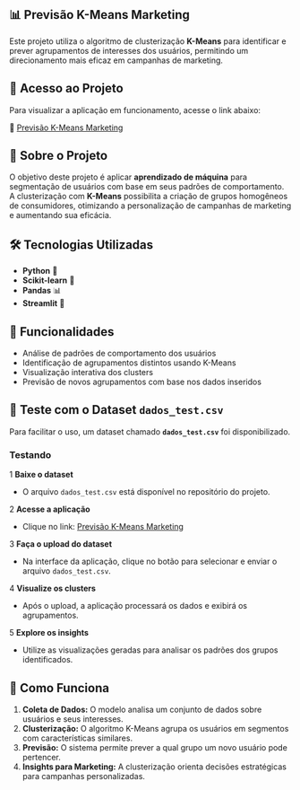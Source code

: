 ## 📊 Previsão K-Means Marketing  

Este projeto utiliza o algoritmo de clusterização **K-Means** para identificar e prever agrupamentos de interesses dos usuários, permitindo um direcionamento mais eficaz em campanhas de marketing.  

## 🚀 Acesso ao Projeto  

Para visualizar a aplicação em funcionamento, acesse o link abaixo:  

🔗 [Previsão K-Means Marketing](https://previsao-kmeans-marketing-jgt5avx75hj9j4gtmuawmr.streamlit.app/)  

## 🧠 Sobre o Projeto  

O objetivo deste projeto é aplicar **aprendizado de máquina** para segmentação de usuários com base em seus padrões de comportamento.  
A clusterização com **K-Means** possibilita a criação de grupos homogêneos de consumidores, otimizando a personalização de campanhas de marketing e aumentando sua eficácia.  

## 🛠️ Tecnologias Utilizadas  

- **Python** 🐍  
- **Scikit-learn** 🤖  
- **Pandas** 📊  
- **Streamlit** 🎨  

## 🎯 Funcionalidades  

- Análise de padrões de comportamento dos usuários  
- Identificação de agrupamentos distintos usando K-Means  
- Visualização interativa dos clusters  
- Previsão de novos agrupamentos com base nos dados inseridos  

## 📂 Teste com o Dataset `dados_test.csv`  

Para facilitar o uso, um dataset chamado **`dados_test.csv`** foi disponibilizado.  

### Testando 

1 **Baixe o dataset**  
   - O arquivo `dados_test.csv` está disponível no repositório do projeto.  

2 **Acesse a aplicação**  
   - Clique no link: [Previsão K-Means Marketing](https://previsao-kmeans-marketing-jgt5avx75hj9j4gtmuawmr.streamlit.app/)  

3 **Faça o upload do dataset**  
   - Na interface da aplicação, clique no botão para selecionar e enviar o arquivo `dados_test.csv`.  

4 **Visualize os clusters**  
   - Após o upload, a aplicação processará os dados e exibirá os agrupamentos.  

5 **Explore os insights**  
   - Utilize as visualizações geradas para analisar os padrões dos grupos identificados.

##  📌 Como Funciona  

1. **Coleta de Dados:** O modelo analisa um conjunto de dados sobre usuários e seus interesses.  
2. **Clusterização:** O algoritmo K-Means agrupa os usuários em segmentos com características similares.  
3. **Previsão:** O sistema permite prever a qual grupo um novo usuário pode pertencer.  
4. **Insights para Marketing:** A clusterização orienta decisões estratégicas para campanhas personalizadas.  


